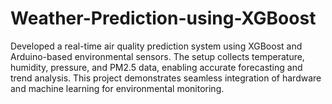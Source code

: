 # Weather-Prediction-using-XGBoost
Developed a real-time air quality prediction system using XGBoost and Arduino-based environmental sensors. The setup collects temperature, humidity, pressure, and PM2.5 data, enabling accurate forecasting and trend analysis. This project demonstrates seamless integration of hardware and machine learning for environmental monitoring.
